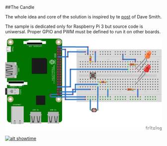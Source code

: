 ##The Candle

The whole idea and core of the solution is inspired by te [post](https://plus.google.com/+DaveSmithDev/posts/4JN7ZaSKxaM) of Dave Smith.

The sample is dedicated only for Raspberry Pi 3 but source code is uniwersal. Proper GPIO and PWM must be defined to run it on other boards.  

![alt tag](https://github.com/Polidea/at_candle/blob/master/candle_bb.png?raw=true)

[![alt showtime](https://img.youtube.com/vi/2kLMdmFvDkg/0.jpg)](https://www.youtube.com/watch?v=2kLMdmFvDkg)


